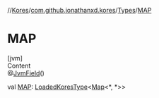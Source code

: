 //[Kores](../../index.md)/[com.github.jonathanxd.kores](../index.md)/[Types](index.md)/[MAP](-m-a-p.md)



# MAP  
[jvm]  
Content  
@[JvmField](https://kotlinlang.org/api/latest/jvm/stdlib/kotlin.jvm/-jvm-field/index.html)()  
  
val [MAP](-m-a-p.md): [LoadedKoresType](../../com.github.jonathanxd.kores.type/-loaded-kores-type/index.md)<[Map](https://kotlinlang.org/api/latest/jvm/stdlib/kotlin.collections/-map/index.html)<*, *>>  



